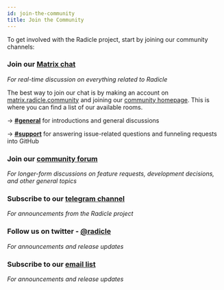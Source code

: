 ```yaml
---
id: join-the-community
title: Join the Community
---
```


To get involved with the Radicle project, start by joining our community channels:

### Join our [Matrix chat][mc]
_For real-time discussion on everything related to Radicle_

The best way to join our chat is by making an account on
[matrix.radicle.community][mc] and joining our [community homepage][ch]. This is where you
can find a list of our available rooms. 

→ [**#general**][gn] for introductions and general discussions

→ [**#support**][sp] for answering issue-related questions and funneling
requests into GitHub

### Join our [community forum][cf]
_For longer-form discussions on feature requests, development
decisions, and other general topics_

### Subscribe to our [telegram channel][tc]
_For announcements from the Radicle project_

### Follow us on twitter - [@radicle][tl]
_For announcements and release updates_

### Subscribe to our [email list][el] 
_For announcements and release updates_

[mc]: https://matrix.radicle.community/
[sp]: https://matrix.to/#/#support:radicle.community
[gn]: https://matrix.to/#/#general:radicle.community
[ch]: https://matrix.to/#/+home:radicle.community
[cf]: https://radicle.community/
[tl]: https://twitter.com/radicle
[el]: http://eepurl.com/hhHxMX
[tc]: https://t.me/joinchat/AAAAAFI8OTFiRiOWm8nTHg

